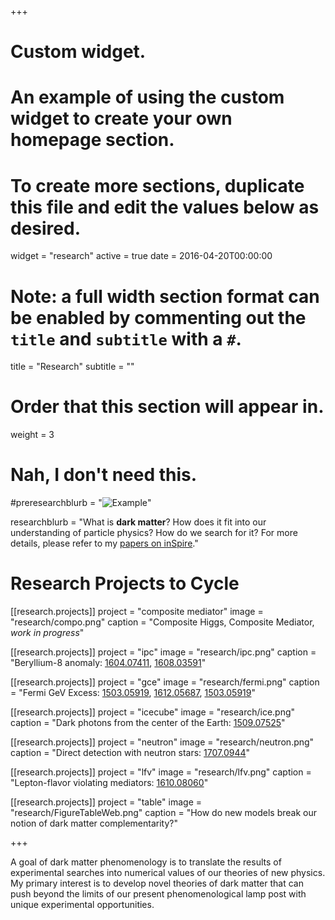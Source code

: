 +++
# Custom widget.
# An example of using the custom widget to create your own homepage section.
# To create more sections, duplicate this file and edit the values below as desired.
widget = "research"
active = true
date = 2016-04-20T00:00:00

# Note: a full width section format can be enabled by commenting out the `title` and `subtitle` with a `#`.
title = "Research"
subtitle = ""

# Order that this section will appear in.
weight = 3

# Nah, I don't need this.
#preresearchblurb = "![Example](img/research/FigureTableWeb.png)"

researchblurb = "What is **dark matter**? How does it fit into our understanding of particle physics? How do we search for it? For more details, please refer to my [papers on inSpire](http://inspirehep.net/author/profile/P.Tanedo.1)."



# Research Projects to Cycle
[[research.projects]]
  project = "composite mediator"
  image = "research/compo.png"
  caption = "Composite Higgs, Composite Mediator, *work in progress*"

[[research.projects]]
  project = "ipc"
  image = "research/ipc.png"
  caption = "Beryllium-8 anomaly: [1604.07411](https://arxiv.org/abs/1604.07411), [1608.03591](https://arxiv.org/abs/1608.03591)"

[[research.projects]]
  project = "gce"
  image = "research/fermi.png"
  caption = "Fermi GeV Excess: [1503.05919](https://arxiv.org/abs/1503.05919), [1612.05687](https://arxiv.org/abs/1612.05687), [1503.05919](https://arxiv.org/abs/1503.05919)"

[[research.projects]]
  project = "icecube"
  image = "research/ice.png"
  caption = "Dark photons from the center of the Earth: [1509.07525](https://arxiv.org/abs/1509.07525)"

[[research.projects]]
  project = "neutron"
  image = "research/neutron.png"
  caption = "Direct detection with neutron stars: [1707.0944](https://arxiv.org/abs/1707.09442)"

[[research.projects]]
  project = "lfv"
  image = "research/lfv.png"
  caption = "Lepton-flavor violating mediators: [1610.08060](https://arxiv.org/abs/1610.08060)"

[[research.projects]]
  project = "table"
  image = "research/FigureTableWeb.png"
  caption = "How do new models break our notion of dark matter complementarity?"



+++


<!-- ## Current Research Foci -->

A goal of dark matter phenomenology is to translate the results of experimental searches into numerical values of our theories of new physics.  My primary interest is to develop novel theories of dark matter that can push beyond the limits of our present phenomenological lamp post with unique experimental opportunities.

<!-- ![Example](img/research/FigureTableWeb.png) -->
